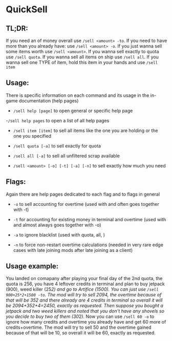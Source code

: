 # QuickSell


## TL;DR:

If you need an <amount> of money overall use `/sell <amount> -to`. If you need to have <amount> more than you already have: use `/sell <amount> -o`. If you just wanna sell some items worth <amount> use `/sell <amount>`. If you wanna sell exactly to quota use `/sell quota`. If you wanna sell all items on ship use `/sell all`. If you wanna sell one TYPE of item, hold this item in your hands and use `/sell item`


## Usage:


There is specific information on each command and its usage in the in-game documentation (help pages)

- `/sell help [page]` to open general or specific help page

-`/sell help pages` to open a list of all help pages

- `/sell item [item]` to sell all items like the one you are holding or the one you specified

- `/sell quota [-a]` to sell exactly for quota

- `/sell all [-a]` to sell all unfiltered scrap available

- `/sell <amount> [-o] [-t] [-a] [-n]` to sell exactly how much you need


## Flags:


Again there are help pages dedicated to each flag and to flags in general

- `-o` to sell accounting for overtime (used with <amount> and often goes together with -t)

- `-t` for accounting for existing money in terminal and overtime (used with <amount> and almost always goes together with -o)

- `-a` to ignore blacklist (used with quota, all, <amount>)

- `-n` to force non-restart overtime calculations (needed in very rare edge cases with late joining mods after late joining as a client)


## Usage example:

You landed on comapany after playing your final day of the 2nd quota, the quota is 256, you have 4 leftover credits in terminal and plan to buy jetpack (900), weed killer (25*2) and go to Artifice (1500). You can just use `/sell 900+25*2+1500 -to`. The mod will try to sell 2094, the overtime because of that will be 352 and there already are 4 credits in terminal so overall it will be 2094+352+4=2450, exactly as requested. Then suppose you bought a jetpack and two weed killers and noted that you don't have any shovels so you decide to buy two of them (30*2). Now you can use `/sell 60 -o` to ignore how many credits and overtime you already have and get 60 more of credits+overtime. The mod will try to sell 50 and the overtime gained because of that will be 10, so overall it will be 60, exactly as requested.
